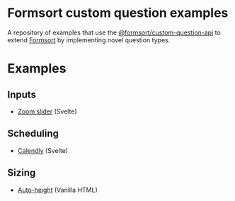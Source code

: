 # Formsort custom question examples

A repository of examples that use the [@formsort/custom-question-api](https://github.com/formsort/oss/tree/master/packages/custom-question-api) to extend [Formsort](https://formsort.com) by implementing novel question types.

# Examples

## Inputs

- [Zoom slider](./zoom-slider/) (Svelte)

## Scheduling

- [Calendly](./calendly-question/) (Svelte)

## Sizing

- [Auto-height](./auto-height) (Vanilla HTML)
